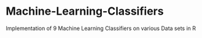 # Machine-Learning-Classifiers
Implementation of 9 Machine Learning Classifiers on various Data sets in R

